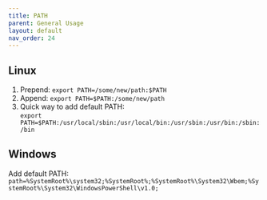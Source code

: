 ```yaml
---
title: PATH
parent: General Usage
layout: default
nav_order: 24
---
```


## Linux
1. Prepend: `export PATH=/some/new/path:$PATH`
2. Append: `export PATH=$PATH:/some/new/path`
3. Quick way to add default PATH:\
   `export PATH=$PATH:/usr/local/sbin:/usr/local/bin:/usr/sbin:/usr/bin:/sbin:/bin`

## Windows
Add default PATH:\
`path=%SystemRoot%\system32;%SystemRoot%;%SystemRoot%\System32\Wbem;%SystemRoot%\System32\WindowsPowerShell\v1.0;`
